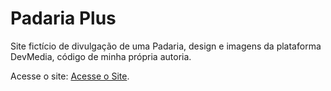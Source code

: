 # Padaria Plus
Site fictício de divulgação de uma Padaria, design e imagens da plataforma DevMedia, código de minha própria autoria.

Acesse o site: [Acesse o Site]([https://duckduckgo.com](https://vlopes-del.github.io/padaria-plus/)).
